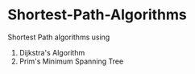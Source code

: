 # Shortest-Path-Algorithms
Shortest Path algorithms using
1) Dijkstra's Algorithm
2) Prim's Minimum Spanning Tree
